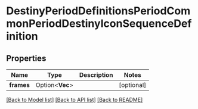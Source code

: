 # DestinyPeriodDefinitionsPeriodCommonPeriodDestinyIconSequenceDefinition

## Properties

Name | Type | Description | Notes
------------ | ------------- | ------------- | -------------
**frames** | Option<**Vec<String>**> |  | [optional]

[[Back to Model list]](../README.md#documentation-for-models) [[Back to API list]](../README.md#documentation-for-api-endpoints) [[Back to README]](../README.md)


